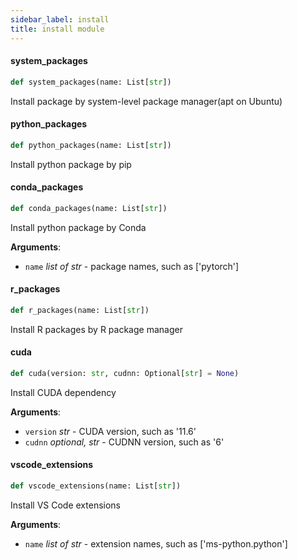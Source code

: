 ```yaml
---
sidebar_label: install
title: install module
---
```


#### system\_packages

```python
def system_packages(name: List[str])
```

Install package by system-level package manager(apt on Ubuntu)

#### python\_packages

```python
def python_packages(name: List[str])
```

Install python package by pip

#### conda\_packages

```python
def conda_packages(name: List[str])
```

Install python package by Conda

**Arguments**:

- `name` _list of str_ - package names, such as [&#x27;pytorch&#x27;]

#### r\_packages

```python
def r_packages(name: List[str])
```

Install R packages by R package manager

#### cuda

```python
def cuda(version: str, cudnn: Optional[str] = None)
```

Install CUDA dependency

**Arguments**:

- `version` _str_ - CUDA version, such as &#x27;11.6&#x27;
- `cudnn` _optional, str_ - CUDNN version, such as &#x27;6&#x27;

#### vscode\_extensions

```python
def vscode_extensions(name: List[str])
```

Install VS Code extensions

**Arguments**:

- `name` _list of str_ - extension names, such as [&#x27;ms-python.python&#x27;]

